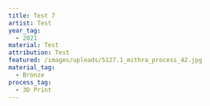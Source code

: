 ```yaml
---
title: Test 7
artist: Test
year_tag:
  - 2021
material: Test
attribution: Test
featured: /images/uploads/5127.1_mithra_process_42.jpg
material_tag:
  - Bronze
process_tag:
  - 3D Print
---
```


